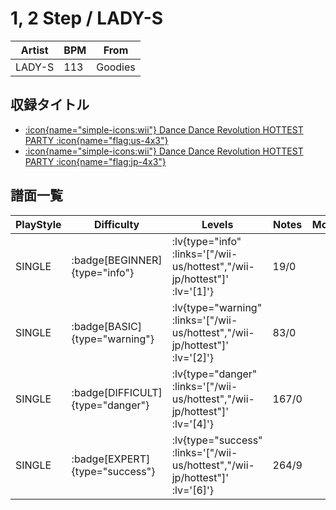 # 1, 2 Step / LADY-S

|Artist|BPM|From|
|------|---|----|
|LADY-S|113|Goodies|

## 収録タイトル

- [ :icon{name="simple-icons:wii"} Dance Dance Revolution HOTTEST PARTY :icon{name="flag:us-4x3"} ](/wii-us/hottest)
- [ :icon{name="simple-icons:wii"} Dance Dance Revolution HOTTEST PARTY :icon{name="flag:jp-4x3"} ](/wii-jp/hottest)

## 譜面一覧

|PlayStyle|Difficulty|Levels|Notes|Movie|
|---------|----------|------|-----|-----|
|SINGLE| :badge[BEGINNER]{type="info"} | :lv{type="info" :links='["/wii-us/hottest","/wii-jp/hottest"]' :lv='[1]'} |19/0||
|SINGLE| :badge[BASIC]{type="warning"} | :lv{type="warning" :links='["/wii-us/hottest","/wii-jp/hottest"]' :lv='[2]'} |83/0||
|SINGLE| :badge[DIFFICULT]{type="danger"} | :lv{type="danger" :links='["/wii-us/hottest","/wii-jp/hottest"]' :lv='[4]'} |167/0||
|SINGLE| :badge[EXPERT]{type="success"} | :lv{type="success" :links='["/wii-us/hottest","/wii-jp/hottest"]' :lv='[6]'} |264/9||
